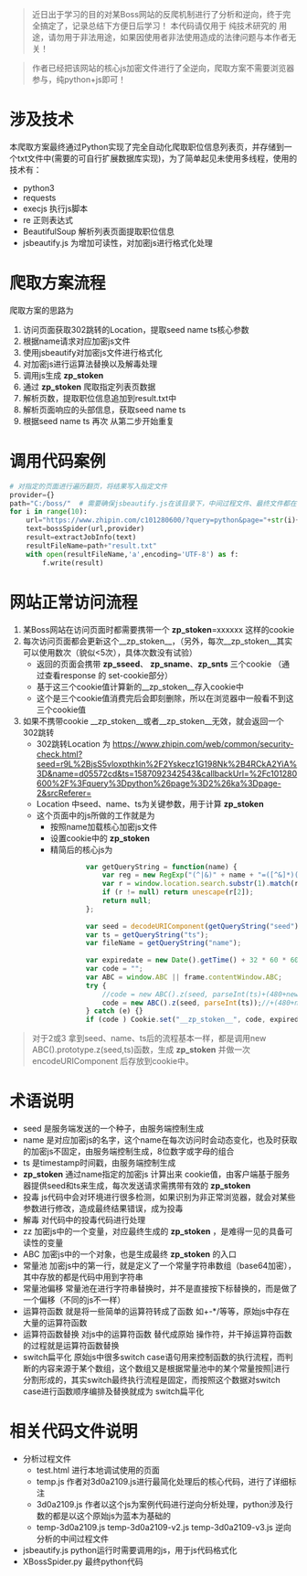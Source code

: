 > 近日出于学习的目的对某Boss网站的反爬机制进行了分析和逆向，终于完全搞定了，记录总结下方便日后学习！
本代码请仅用于 纯技术研究的 用途，请勿用于非法用途，如果因使用者非法使用造成的法律问题与本作者无关！

> 作者已经把该网站的核心js加密文件进行了全逆向，爬取方案不需要浏览器参与，纯python+js即可！

# 涉及技术
本爬取方案最终通过Python实现了完全自动化爬取职位信息列表页，并存储到一个txt文件中(需要的可自行扩展数据库实现)，为了简单起见未使用多线程，使用的技术有：
- python3
- requests 
- execjs 执行js脚本
- re 正则表达式
- BeautifulSoup 解析列表页面提取职位信息
- jsbeautify.js 为增加可读性，对加密js进行格式化处理

# 爬取方案流程
爬取方案的思路为
1. 访问页面获取302跳转的Location，提取seed name ts核心参数
2. 根据name请求对应加密js文件
3. 使用jsbeautify对加密js文件进行格式化
4. 对加密js进行运算法替换以及解毒处理
5. 调用js生成 __zp_stoken__
6. 通过 __zp_stoken__ 爬取指定列表页数据
7. 解析页数，提取职位信息追加到result.txt中
8. 解析页面响应的头部信息，获取seed name ts
9. 根据seed name ts 再次 从第二步开始重复 

# 调用代码案例
```python
# 对指定的页面进行遍历翻页，将结果写入指定文件
provider={}
path="C:/boss/"  # 需要确保jsbeautify.js在该目录下，中间过程文件、最终文件都在该目录下
for i in range(10):
    url="https://www.zhipin.com/c101280600/?query=python&page="+str(i)+"&ka=page-"+str(i)
    text=bossSpider(url,provider)
    result=extractJobInfo(text)
    resultFileName=path+"result.txt"
    with open(resultFileName,'a',encoding='UTF-8') as f:
        f.write(result)
```

# 网站正常访问流程
1. 某Boss网站在访问页面时都需要携带一个 __zp_stoken__=xxxxxx 这样的cookie
2. 每次访问页面都会更新这个__zp_stoken__，（另外，每次__zp_stoken__其实可以使用数次（貌似<5次），具体次数没有试验）
    - 返回的页面会携带 __zp_sseed__、 __zp_sname__、__zp_snts__ 三个cookie （通过查看response 的 set-cookie部分）
    - 基于这三个cookie值计算新的__zp_stoken__存入cookie中
    - 这个是三个cookie值消费完后会即刻删除，所以在浏览器中一般看不到这三个cookie值
3. 如果不携带cookie __zp_stoken__或者__zp_stoken__无效，就会返回一个302跳转
    - 302跳转Location 为  https://www.zhipin.com/web/common/security-check.html?seed=r9L%2BjsS5vloxpthkin%2F2Yskecz1G198Nk%2B4RCkA2YiA%3D&name=d05572cd&ts=1587092342543&callbackUrl=%2Fc101280600%2F%3Fquery%3Dpython%26page%3D2%26ka%3Dpage-2&srcReferer=
    - Location 中seed、name、ts为关键参数，用于计算 __zp_stoken__
    - 这个页面中的js所做的工作就是为
        - 按照name加载核心加密js文件
        - 设置cookie中的 __zp_stoken__
        - 精简后的核心js为
        ```javascript
                    var getQueryString = function(name) {
                        var reg = new RegExp("(^|&)" + name + "=([^&]*)(&|$)");
                        var r = window.location.search.substr(1).match(reg);
                        if (r != null) return unescape(r[2]);
                        return null;
                    };
					
					var seed = decodeURIComponent(getQueryString("seed")) || "";
                    var ts = getQueryString("ts");
                    var fileName = getQueryString("name");
					
					var expiredate = new Date().getTime() + 32 * 60 * 60 * 1000 * 2;
					var code = "";
					var ABC = window.ABC || frame.contentWindow.ABC;
					try {
						//code = new ABC().z(seed, parseInt(ts)+(480+new Date().getTimezoneOffset())*60*1000);
						code = new ABC().z(seed, parseInt(ts));//+(480+new Date().getTimezoneOffset())*60*1000 时区相对于北京的偏移
					} catch (e) {}
					if (code ) Cookie.set("__zp_stoken__", code, expiredate, COOKIE_DOMAIN, "/"); //该方法会做一次 encodeURIComponent
        ```

> 对于2或3 拿到seed、name、ts后的流程基本一样，都是调用new ABC().prototype.z(seed,ts)函数，生成 __zp_stoken__ 并做一次 encodeURIComponent 后存放到cookie中。

# 术语说明
- seed 是服务端发送的一个种子，由服务端控制生成
- name 是对应加密js的名字，这个name在每次访问时会动态变化，也及时获取的加密js不固定，由服务端控制生成，8位数字或字母的组合
- ts 是timestamp时间戳，由服务端控制生成
- __zp_stoken__ 通过name指定的加密js 计算出来 cookie值，由客户端基于服务器提供seed和ts来生成，每次发送请求需携带有效的 __zp_stoken__
- 投毒 js代码中会对环境进行很多检测，如果识别为非正常浏览器，就会对某些参数进行修改，造成最终结果错误，成为投毒
- 解毒 对代码中的投毒代码进行处理
- zz 加密js中的一个变量，对应最终生成的 __zp_stoken__ ，是难得一见的具备可读性的变量
- ABC 加密js中的一个对象，也是生成最终 __zp_stoken__ 的入口
- 常量池 加密js中的第一行，就是定义了一个常量字符串数组（base64加密），其中存放的都是代码中用到字符串
- 常量池偏移 常量池在进行字符串替换时，并不是直接按下标替换的，而是做了一个偏移（不同的js不一样）
- 运算符函数 就是将一些简单的运算符转成了函数 如+-*/等等，原始js中存在大量的运算符函数
- 运算符函数替换 对js中的运算符函数 替代成原始 操作符，并干掉运算符函数的过程就是运算符函数替换
- switch扁平化 原始js中很多switch case语句用来控制函数的执行流程，而判断的内容来源于某个数组，这个数组又是根据常量池中的某个常量按照|进行分割形成的，其实switch最终执行流程是固定，而按照这个数据对switch case进行函数顺序编排及替换就成为 switch扁平化

# 相关代码文件说明
- 分析过程文件
    - test.html 进行本地调试使用的页面
    - temp.js 作者对3d0a2109.js进行最简化处理后的核心代码，进行了详细标注
    - 3d0a2109.js 作者以这个js为案例代码进行逆向分析处理，python涉及行数的都是以这个原始js为蓝本为基础的
    - temp-3d0a2109.js   temp-3d0a2109-v2.js  temp-3d0a2109-v3.js 逆向分析的中间过程文件
- jsbeautify.js python运行时需要调用的js，用于js代码格式化
- XBossSpider.py 最终python代码
